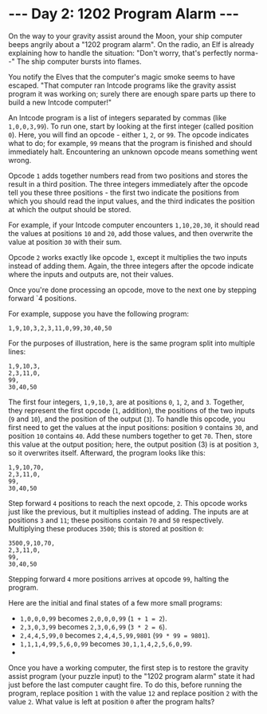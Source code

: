 # --- Day 2: 1202 Program Alarm ---

On the way to your gravity assist around the Moon, your ship computer beeps angrily about a "1202 program alarm". On the radio, an Elf is already explaining how to handle the situation: "Don't worry, that's perfectly norma--" The ship computer bursts into flames.

You notify the Elves that the computer's magic smoke seems to have escaped. "That computer ran Intcode programs like the gravity assist program it was working on; surely there are enough spare parts up there to build a new Intcode computer!"

An Intcode program is a list of integers separated by commas (like `1,0,0,3,99`). To run one, start by looking at the first integer (called position `0`). Here, you will find an opcode - either `1`, `2`, or `99`. The opcode indicates what to do; for example, `99` means that the program is finished and should immediately halt. Encountering an unknown opcode means something went wrong.

Opcode `1` adds together numbers read from two positions and stores the result in a third position. The three integers immediately after the opcode tell you these three positions - the first two indicate the positions from which you should read the input values, and the third indicates the position at which the output should be stored.

For example, if your Intcode computer encounters `1,10,20,30`, it should read the values at positions `10` and `20`, add those values, and then overwrite the value at position `30` with their sum.

Opcode `2` works exactly like opcode `1`, except it multiplies the two inputs instead of adding them. Again, the three integers after the opcode indicate where the inputs and outputs are, not their values.

Once you're done processing an opcode, move to the next one by stepping forward `4 positions.

For example, suppose you have the following program:

`1,9,10,3,2,3,11,0,99,30,40,50`

For the purposes of illustration, here is the same program split into multiple lines:

```
1,9,10,3,
2,3,11,0,
99,
30,40,50
```

The first four integers, `1,9,10,3`, are at positions `0`, `1`, `2`, and `3`. Together, they represent the first opcode (`1`, addition), the positions of the two inputs (`9` and `10`), and the position of the output (`3`). To handle this opcode, you first need to get the values at the input positions: position `9` contains `30`, and position `10` contains `40`. Add these numbers together to get `70`. Then, store this value at the output position; here, the output position (3) is at position `3`, so it overwrites itself. Afterward, the program looks like this:

```
1,9,10,70,
2,3,11,0,
99,
30,40,50
```

Step forward `4` positions to reach the next opcode, `2`. This opcode works just like the previous, but it multiplies instead of adding. The inputs are at positions `3` and `11`; these positions contain `70` and `50` respectively. Multiplying these produces `3500`; this is stored at position `0`:

```
3500,9,10,70,
2,3,11,0,
99,
30,40,50
```

Stepping forward `4` more positions arrives at opcode `99`, halting the program.

Here are the initial and final states of a few more small programs:

- `1,0,0,0,99` becomes `2,0,0,0,99` (`1 + 1 = 2`).
- `2,3,0,3,99` becomes `2,3,0,6,99` (`3 * 2 = 6`).
- `2,4,4,5,99,0` becomes `2,4,4,5,99,9801` (`99 * 99 = 9801`).
- `1,1,1,4,99,5,6,0,99` becomes `30,1,1,4,2,5,6,0,99`.
- 
Once you have a working computer, the first step is to restore the gravity assist program (your puzzle input) to the "1202 program alarm" state it had just before the last computer caught fire. To do this, before running the program, replace position `1` with the value `12` and replace position `2` with the value `2`. What value is left at position `0` after the program halts?